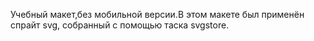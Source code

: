 Учебный макет,без мобильной версии.В этом макете был применён спрайт svg, собранный с помощью таска svgstore.